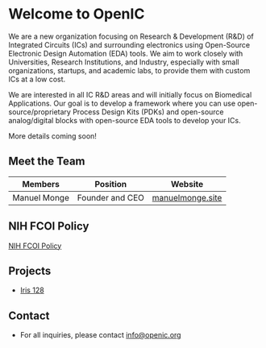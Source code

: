 # Welcome to OpenIC

We are a new organization focusing on Research & Development (R&D) of Integrated Circuits (ICs) and surrounding electronics using Open-Source Electronic Design Automation (EDA) tools. We aim to work closely with Universities, Research Institutions, and Industry, especially with small organizations, startups, and academic labs, to provide them with custom ICs at a low cost.

We are interested in all IC R&D areas and will initially focus on Biomedical Applications. Our goal is to develop a framework where you can use open-source/proprietary Process Design Kits (PDKs) and open-source analog/digital blocks with open-source EDA tools to develop your ICs.

More details coming soon!

## Meet the Team

|    Members   |     Position    |                      Website                      |
| :----------: | :-------------: | :-----------------------------------------------: |
| Manuel Monge | Founder and CEO | [manuelmonge.site](https://www.manuelmonge.site/) |

## NIH FCOI Policy

[NIH FCOI Policy](./nih-fcoi-policy.md)

## Projects

* [Iris 128](./Iris-128/index.md)

## Contact

* For all inquiries, please contact [info@openic.org](mailto:info@openic.org)
